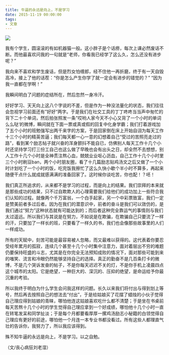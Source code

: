 ```yaml
---
title: 牛逼的永远是向上，不是学习
date: 2015-11-19 00:00:00
tags:
- 文章
---
```


![](/images/20151102/book1.jpg)

我有个学生，圆滚滚的有如机器猫一般。这小胖子是个话痨，每次上课必然废话不断。而他最喜欢问我的一句就是“老师，你看我已经学了这么久，怎么还没有进步呢？”

我向来不喜欢和学生废话，但是烈女怕缠郎，经不住他一再折磨，终于有一天自毁高冷，接上了他的话茬：“你是怎么产生你学了就一定会有进步的错觉的？”
“因为我一直都在学啊！”
<!-- more -->
我瞬间明白了问题的症结所在，然后忽然一身冷汗。

好好学习、天天向上这八个字说的不差，但是作为一种没法量化的状态，我们往往会忽视学习前面还有”好好“两字。于是我们在社交工具的丁丁咚咚当当声中匆忙的背下二十个单词，然后拍张照发一条”哎哟人家今天不小心又背了一个小时的单词么么哒‘的微博，瞬间就在下面一票或真或假的回复中化身学霸；我们打着游戏加了五个小时的班勉强写出两千来字的方案，于是回家倒在床上开始自诩为每天工作十三个小时的精英苦逼；我们每天都一心一意的幻想着自己“受过的苦照亮走过的路”，看到某个励志帖子就兴奋的浑身颤抖不能自已，仿佛别人每天工作十几个小时还坚持学习打三份工自己也这么做了早晚也会有出头之日，却全然不去想想，别人工作十几个小时是全神贯注熬心血，兢兢业业呕心沥血，自己工作十几个小时里三个小时刷豆ban，两个小时朋友圈，看了十几篇励志贴鸡汤文之后又做了一个小时计划吃了一个小时的饭，吃完饭我擦忙了这么久快小歇个半小时不算多，再起来随便干点什么就成就感满满的准备回家了。这时候你谈吃苦，你也配！？呸！

我们真正所追求的，从来都不是学习的过程，而是向上的结果。我们崇拜的本来就是那些成功的结果，只不过自欺欺人的心理需要我们给他们的成功加上一些符合我们认知的过程。就像两个千万富翁，一个白手起家，另一个中彩票致富，我们一定是赞美前者多过后者。因为在我们的潜意识中，前者的奋斗是我们可以效仿的，是我们通过“努力”这种状态就有可能达到的；而后者这种完全靠运气的事情则与我们太过遥远。所以我们与其说是在努力，不如说是在欺骗，在欺骗自己只要流了一样的汗，只要加了一样长的班，只要看了一样久的书，我们也会像那些故事里的人们一样成功。

所有的天赋中，刻苦可能是最容易被人忽略，而又最难以获得的。这代表着你要忍受经年累月的孤寂，连续几个甚至十几个小时集中注意力，面对着层出不穷的难题仍要保持旺盛的斗志，尤其是在你完全无法预知成败的情况下，面对那些可能到来的嗤笑、流言和冷眼仍然能够坚持自己的选择。真正的勤奋不是几百条打卡的微博，不是几个哭诉发奋的帖子，不是你每天迟迟不关的灯，不是你手机上凌晨四点这个城市的太阳。它是绝望，一种巨大的、深沉的、压抑的绝望，是命运给予你最沉重的考验。

所以我终于明白为什么学生会问我这样的问题。长久以来我们将付出与得到划上等号，然后再去按照自己的想法去“付出”，于是给姑娘买了花摆了蜡烛的小伙子觉得自己理应得到姑娘的青睐，哪怕他连这姑娘喜欢吃什么都不清楚；于是坐在书桌前每天苦熬十几个小时的学生觉得自己理应拿到一个好成绩，哪怕他十几个小时一直在转笔发呆和同学扯淡；于是每个月都要看厚厚一摞鸡汤励志小秘籍的白领觉得自己理应有更好的前途，哪怕他一个月连一本专业书都没看过。所有这些人都理直气壮的告诉你，我努力了，所以我应该得到。

殊不知牛逼的永远是向上，不是学习。以之自勉。

（文/丧心病狂刘老湿）
